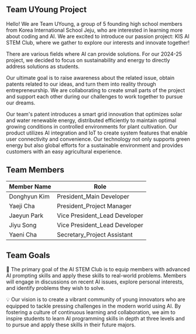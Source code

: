 ## Team UYoung Project
Hello! We are Team UYoung, a group of 5 founding high school members from Korea International School Jeju, who are interested in learning more about coding and AI. We are excited to introduce our passion project: KIS AI STEM Club, where we gather to explore our interests and innovate together! 

There are various fields where AI can provide solutions. For our 2024-25 project, we decided to focus on sustainability and energy to directly address solutions as students. 

Our ultimate goal is to raise awareness about the related issue, obtain patents related to our ideas, and turn them into reality through entrepreneurship. We are collaborating to create small parts of the project and support each other during our challenges to work together to pursue our dreams. 

Our team's patent introduces a smart grid innovation that optimizes solar and water renewable energy, distributed efficiently to maintain optimal growing conditions in controlled environments for plant cultivation. Our product utilizes AI integration and IoT to create system features that enable user connectivity and convenience. Our technology not only supports green energy but also global efforts for a sustainable environment and provides customers with an easy agricultural experience. 

## Team Members

| Member Name             | Role                                                                |
| ----------------- | ------------------------------------------------------------------ |
|Donghyun Kim | President_Main Developer|
|Yaeji Cha| President_Project Manager|
|Jaeyun Park | Vice President_Lead Developer|
|Jiyu Song| Vice President_Lead Developer|
|Yaeni Cha| Secretary_Project Assistant|



## Team Goals


 🎯 The primary goal of the AI STEM Club is to equip members with advanced AI prompting skills and apply these skills to real-world problems. Members will engage in discussions on recent AI issues, explore personal interests, and identify problems they wish to solve. 

💡 Our vision is to create a vibrant community of young innovators who are equipped to tackle pressing challenges in the modern world using AI. By fostering a culture of continuous learning and collaboration, we aim to inspire students to learn AI programming skills in depth at three levels and to pursue and apply these skills in their future majors.
